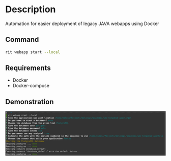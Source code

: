 # Description

Automation for easier deployment of legacy JAVA webapps using Docker

## Command

```bash
rit webapp start --local
```

## Requirements

- Docker
- Docker-compose

## Demonstration

![Formula in action](script_running.png)
